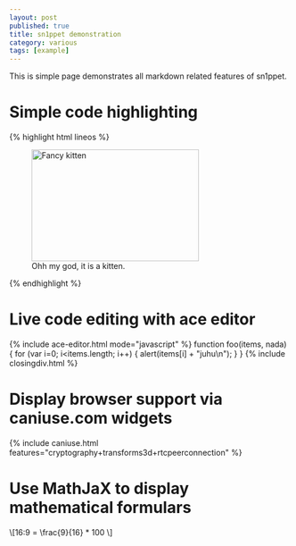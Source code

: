 ```yaml
---
layout: post
published: true
title: sn1ppet demonstration
category: various
tags: [example]
---
```


This is simple page demonstrates all markdown related features of sn1ppet.

# Simple code highlighting

{% highlight html lineos %}
    <figure>
      <img src="kitten.jpg" alt="Fancy kitten" width="300" height="200">
      <figcaption>Ohh my god, it is a kitten.</figcaption>
    </figure>
{% endhighlight %}

# Live code editing with ace editor

{% include ace-editor.html mode="javascript" %}
    function foo(items, nada) {
      for (var i=0; i<items.length; i++) {
        alert(items[i] + "juhu\n");
      }
    }
{% include closingdiv.html %}

# Display browser support via caniuse.com widgets

{% include caniuse.html features="cryptography+transforms3d+rtcpeerconnection" %}


# Use MathJaX to display mathematical formulars

\\[16:9 = \frac{9}{16} * 100 \\]